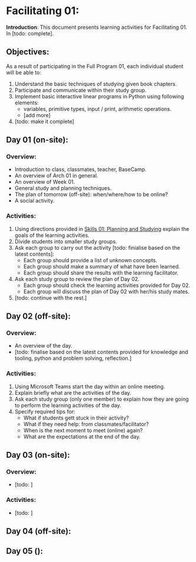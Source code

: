 # Facilitating 01:

**Introduction**: This document presents learning activities for Facilitating 01. In [todo: complete].

## Objectives:

As a result of participating in the Full Program 01, each individual student will be able to:

1. Understand the basic techniques of studying given book chapters.
2. Participate and communicate within their study group.
3. Implement basic interactive linear programs in Python using following elements:
	- variables, primitive types, input / print, arithmetic operations.
	- [add more]
4. [todo: make it complete]
 
## Day 01 (on-site):

### Overview:
- Introduction to class, classmates, teacher, BaseCamp.
- An overview of Arch 01 in general.
- An overview of Week 01.
- General study and planning techniques.
- The plan of tomorrow (off-site): when/where/how to be online?
- A social activity.

### Activities:
1. Using directions provided in [Skills 01: Planning and Studying](./inf-bc-w01-skills.md) explain the goals of the learning activities.
2. Divide students into smaller study groups.
3. Ask each group to carry out the activity [todo: finialise based on the latest contents]:
	- Each group should provide a list of unknown concepts.
	- Each group should make a summary of what have been learned.
	- Each group should share the results with the learning facilitator.
4. Ask each study group to review the plan of Day 02.
	- Each group should check the learning activities provided for Day 02.
	- Each group will discuss the plan of Day 02 with her/his study mates.
5. [todo: continue with the rest.]

## Day 02 (off-site):

### Overview:
- An overview of the day.
- [todo: finalise based on the latest contents provided for knowledge and tooling, python and problem solving, reflection.]

### Activities:

1. Using Microsoft Teams start the day within an online meeting.
2. Explain briefly what are the activities of the day.
3. Ask each study group (only one member) to explain how they are going to perform the learning activities of the day.
4. Specify required tips for:
	- What if students gett stuck in their activity?
	- What if they need help: from classmates/facilitator?
	- When is the next moment to meet (online) again?
	- What are the expectations at the end of the day.

## Day 03 (on-site):
### Overview:
- [todo: ]

### Activities:
- [todo: ]


## Day 04 (off-site):

## Day 05 ():


